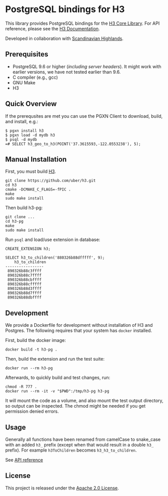 # PostgreSQL bindings for H3

This library provides PostgreSQL bindings for the [H3 Core Library](https://github.com/uber/h3). For API reference, please see the [H3 Documentation](https://uber.github.io/h3).

Developed in collaboration with [Scandinavian Highlands](http://www.scandinavian-highlands.com).

## Prerequisites

* PostgreSQL 9.6 or higher (*including server headers*). It might work with earlier versions, we have not tested earlier than 9.6.
* C compiler (e.g., gcc)
* GNU Make
* H3

## Quick Overview

If the prerequsites are met you can use the PGXN Client to download, build, and install, e.g.:

```
$ pgxn install h3
$ pgxn load -d mydb h3
$ psql -d mydb
=# SELECT h3_geo_to_h3(POINT('37.3615593,-122.0553238'), 5);
```

## Manual Installation

First, you must build [H3](https://uber.github.io/h3).

```
git clone https://github.com/uber/h3.git
cd h3
cmake -DCMAKE_C_FLAGS=-fPIC .
make
sudo make install
```

Then build h3-pg:

```
git clone ...
cd h3-pg
make
sudo make install
```

Run `psql` and load/use extension in database:

```
CREATE_EXTENSION h3;

SELECT h3_to_children('880326b88dfffff', 9);
    h3_to_children
-----------------
 890326b88c3ffff
 890326b88c7ffff
 890326b88cbffff
 890326b88cfffff
 890326b88d3ffff
 890326b88d7ffff
 890326b88dbffff
```

## Development

We provide a Dockerfile for development without installation of H3 and Postgres. The following requires that your system has `docker` installed.

First, build the docker image:

```
docker build -t h3-pg .
```

Then, build the extension and run the test suite:

```
docker run --rm h3-pg
```

Afterwards, to quickly build and test changes, run:

```
chmod -R 777 .
docker run --rm -it -v "$PWD":/tmp/h3-pg h3-pg
```

It will mount the code as a volume, and also mount the test output directory,
so output can be inspected. The chmod might be needed if you get permission
denied errors.

## Usage

Generally all functions have been renamed from camelCase to snake_case with an added `h3_` prefix (except when that would result in a double `h3_` prefix). For example `h3ToChildren` becomes `h3_h3_to_children`.

See [API reference](docs/api.md)

## License

This project is released under the [Apache 2.0 License](LICENSE.md).

